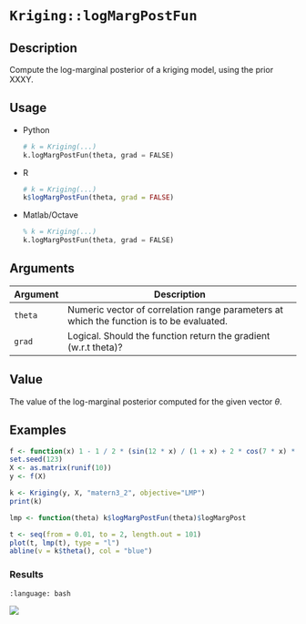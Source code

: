# `Kriging::logMargPostFun`

## Description

Compute the log-marginal posterior of a kriging model, using the
 prior XXXY.


## Usage

* Python
    ```python
    # k = Kriging(...)
    k.logMargPostFun(theta, grad = FALSE)
    ```
* R
    ```r
    # k = Kriging(...)
    k$logMargPostFun(theta, grad = FALSE)
    ```
* Matlab/Octave
    ```octave
    % k = Kriging(...)
    k.logMargPostFun(theta, grad = FALSE)
    ```


## Arguments

Argument      |Description
------------- |----------------
`theta`     |     Numeric vector of correlation range parameters at which the function is to be evaluated.
`grad`     |     Logical. Should the function return the gradient (w.r.t theta)?


## Value

The value of the log-marginal posterior computed for the
 given vector $\theta$.


## Examples

```r
f <- function(x) 1 - 1 / 2 * (sin(12 * x) / (1 + x) + 2 * cos(7 * x) * x^5 + 0.7)
set.seed(123)
X <- as.matrix(runif(10))
y <- f(X)

k <- Kriging(y, X, "matern3_2", objective="LMP")
print(k)

lmp <- function(theta) k$logMargPostFun(theta)$logMargPost

t <- seq(from = 0.01, to = 2, length.out = 101)
plot(t, lmp(t), type = "l")
abline(v = k$theta(), col = "blue")
```

### Results
```{literalinclude} ../functions/exmaples/logMargPostFun.Kriging.md.Rout
:language: bash
```
![](../functions/exmaples/logMargPostFun.Kriging.md.png)


